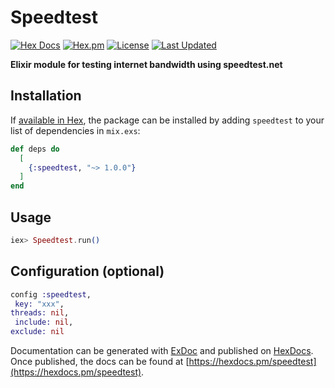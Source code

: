 # Speedtest


[![Hex Docs](https://img.shields.io/badge/hex-docs-lightgreen.svg)](https://hexdocs.pm/speedtest/)
[![Hex.pm](https://img.shields.io/hexpm/dt/speedtest.svg)](https://hex.pm/packages/speedtest)
[![License](https://img.shields.io/hexpm/l/speedtest.svg)](https://github.com/mithereal/ex_gasoline_price/blob/master/LICENSE)
[![Last Updated](https://img.shields.io/github/last-commit/mithereal/ex_speedtest.svg)](https://github.com/mithereal/ex_speedtest/commits/master)

**Elixir module for testing internet bandwidth using speedtest.net**

## Installation

If [available in Hex](https://hex.pm/docs/publish), the package can be installed
by adding `speedtest` to your list of dependencies in `mix.exs`:

```elixir
def deps do
  [
    {:speedtest, "~> 1.0.0"}
  ]
end
```

## Usage

```elixir
iex> Speedtest.run()
```

## Configuration (optional)
```elixir
config :speedtest,
 key: "xxx",
threads: nil,
 include: nil,
exclude: nil
```

Documentation can be generated with [ExDoc](https://github.com/elixir-lang/ex_doc)
and published on [HexDocs](https://hexdocs.pm). Once published, the docs can
be found at [https://hexdocs.pm/speedtest](https://hexdocs.pm/speedtest).

